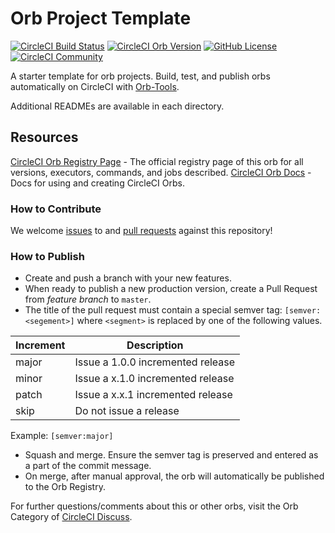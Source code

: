 # Orb Project Template

[![CircleCI Build Status](https://circleci.com/gh/cieniewski/test-orb-cieniewski.svg?style=shield "CircleCI Build Status")](https://circleci.com/gh/cieniewski/test-orb-cieniewski) [![CircleCI Orb Version](https://img.shields.io/badge/endpoint.svg?url=https://badges.circleci.io/orb/cieniewski/test-orb-cieniewski)](https://circleci.com/orbs/registry/orb/cieniewski/test-orb-cieniewski) [![GitHub License](https://img.shields.io/badge/license-MIT-lightgrey.svg)](https://raw.githubusercontent.com/cieniewski/test-orb-cieniewski/master/LICENSE) [![CircleCI Community](https://img.shields.io/badge/community-CircleCI%20Discuss-343434.svg)](https://discuss.circleci.com/c/ecosystem/orbs)



A starter template for orb projects. Build, test, and publish orbs automatically on CircleCI with [Orb-Tools](https://circleci.com/orbs/registry/orb/circleci/orb-tools).

Additional READMEs are available in each directory.



## Resources

[CircleCI Orb Registry Page](https://circleci.com/orbs/registry/orb/cieniewski/test-orb-cieniewski) - The official registry page of this orb for all versions, executors, commands, and jobs described.
[CircleCI Orb Docs](https://circleci.com/docs/2.0/orb-intro/#section=configuration) - Docs for using and creating CircleCI Orbs.

### How to Contribute

We welcome [issues](https://github.com/cieniewski/test-orb-cieniewski/issues) to and [pull requests](https://github.com/cieniewski/test-orb-cieniewski/pulls) against this repository!

### How to Publish
* Create and push a branch with your new features.
* When ready to publish a new production version, create a Pull Request from _feature branch_ to `master`.
* The title of the pull request must contain a special semver tag: `[semver:<segement>]` where `<segment>` is replaced by one of the following values.

| Increment | Description|
| ----------| -----------|
| major     | Issue a 1.0.0 incremented release|
| minor     | Issue a x.1.0 incremented release|
| patch     | Issue a x.x.1 incremented release|
| skip      | Do not issue a release|

Example: `[semver:major]`

* Squash and merge. Ensure the semver tag is preserved and entered as a part of the commit message.
* On merge, after manual approval, the orb will automatically be published to the Orb Registry.


For further questions/comments about this or other orbs, visit the Orb Category of [CircleCI Discuss](https://discuss.circleci.com/c/orbs).

